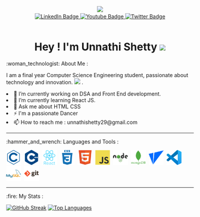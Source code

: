 <div id="header" align="center">
  <img src="https://media.giphy.com/media/v1.Y2lkPTc5MGI3NjExNzdoM3Y1NHlodmw1bXB2N28wcmxlaDRoa2ViaXFiYTNubm0xejlyciZlcD12MV9pbnRlcm5hbF9naWZfYnlfaWQmY3Q9cw/eg4q8ka6zQuQ2qgKwe/giphy.gif" width="350"/>
</div>

<div id="badges" align="center">
  <a href="https://www.linkedin.com/in/unnathiushetty29/">
    <img src="https://img.shields.io/badge/LinkedIn-blue?style=for-the-badge&logo=linkedin&logoColor=white" alt="LinkedIn Badge"/>
  </a>
  <a href="https://www.youtube.com/@unnathishetty">
    <img src="https://img.shields.io/badge/YouTube-red?style=for-the-badge&logo=youtube&logoColor=white" alt="Youtube Badge"/>
  </a>
  <a href="https://twitter.com/unnathiushetty">
    <img src="https://img.shields.io/badge/Twitter-blue?style=for-the-badge&logo=twitter&logoColor=white" alt="Twitter Badge"/>
  </a>
    
</div>
<div align="center">
    <img src="https://komarev.com/ghpvc/?username=unnathishetty&style=flat-square&color=blue" alt=""/>
    <h1>
  Hey ! I'm Unnathi Shetty
  <img src="https://media.giphy.com/media/hvRJCLFzcasrR4ia7z/giphy.gif" width="30px"/>
</h1>
</div>

<div>
  :woman_technologist: About Me :
  <p>I am a final year Computer Science Engineering student, passionate about technology and innovation.  <img src="https://media.giphy.com/media/WUlplcMpOCEmTGBtBW/giphy.gif" width="30"> .</p>
  
   <li> 🔭 I’m currently working on DSA and Front End development.</li>
  <li>🌱 I’m currently learning React JS.</li>
  <li>💬 Ask me about HTML CSS</li>
  <li>⚡ I'm a passionate Dancer</li>
  <li>📫 How to reach me : unnathishetty29@gmail.com </li>
</div>
<hr>
<div>
  :hammer_and_wrench: Languages and Tools :
  <p> </p>
  <div>
  <img src="https://github.com/devicons/devicon/blob/master/icons/c/c-line.svg" title="C" alt="C" width="40" height="40"/>&nbsp;
  <img src="https://github.com/devicons/devicon/blob/master/icons/cplusplus/cplusplus-plain.svg" title="C++" alt="C++" width="40" height="40"/>&nbsp;
  <img src="https://github.com/devicons/devicon/blob/master/icons/react/react-original-wordmark.svg" title="React" alt="React" width="40" height="40"/>&nbsp;
  <img src="https://github.com/devicons/devicon/blob/master/icons/css3/css3-plain-wordmark.svg"  title="CSS3" alt="CSS" width="40" height="40"/>&nbsp;
  <img src="https://github.com/devicons/devicon/blob/master/icons/html5/html5-original.svg" title="HTML5" alt="HTML" width="40" height="40"/>&nbsp;
  <img src="https://github.com/devicons/devicon/blob/master/icons/javascript/javascript-original.svg" title="JavaScript" alt="JavaScript" width="40" height="40"/>&nbsp;
  <img src="https://github.com/devicons/devicon/blob/master/icons/nodejs/nodejs-original-wordmark.svg" title="NodeJS" alt="NodeJS" width="40" height="40"/>&nbsp;
  <img src="https://github.com/devicons/devicon/blob/master/icons/mongodb/mongodb-plain-wordmark.svg" title="Mongodb" alt="mongodb" width="40" height="40"/>&nbsp;
  <img src="https://github.com/devicons/devicon/blob/master/icons/vite/vite-original.svg" title="Vite" alt="Vite" width="40" height="40"/>&nbsp;
  <img src="https://github.com/devicons/devicon/blob/master/icons/vscode/vscode-original.svg" title="Vscode" alt="Vscode" width="40" height="40"/>&nbsp;
  <img src="https://github.com/devicons/devicon/blob/master/icons/mysql/mysql-original-wordmark.svg" title="MySQL"  alt="MySQL" width="40" height="40"/>&nbsp;
  <img src="https://github.com/devicons/devicon/blob/master/icons/git/git-original-wordmark.svg" title="Git" **alt="Git" width="40" height="40"/>
  </div>
</div>
<hr>
<div>
  :fire: My Stats :
  <p> </p>
  <a href="https://git.io/streak-stats"><img src="https://github-readme-streak-stats.herokuapp.com?user=unnathi%20shetty&theme=youtube-dark" alt="GitHub Streak" /></a>
  <a href="https://github.com/unnathishetty">
        <img src="https://github-readme-stats.vercel.app/api/top-langs/?username=your-github-username&layout=compact&theme=vision-friendly-dark" alt="Top Languages" />
    </a>

</div>

